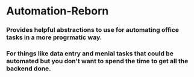 # Automation-Reborn
### Provides helpful abstractions to use for automating office tasks in a more progrmatic way.
### For things like data entry and menial tasks that could be automated but you don't want to spend the time to get all the backend done.
